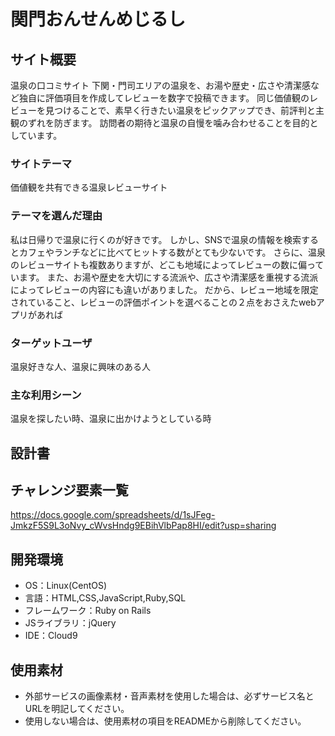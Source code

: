 # 関門おんせんめじるし

## サイト概要
温泉の口コミサイト
下関・門司エリアの温泉を、お湯や歴史・広さや清潔感など独自に評価項目を作成してレビューを数字で投稿できます。
同じ価値観のレビューを見つけることで、素早く行きたい温泉をピックアップでき、前評判と主観のずれを防ぎます。
訪問者の期待と温泉の自慢を噛み合わせることを目的としています。

### サイトテーマ
価値観を共有できる温泉レビューサイト

### テーマを選んだ理由
私は日帰りで温泉に行くのが好きです。
しかし、SNSで温泉の情報を検索するとカフェやランチなどに比べてヒットする数がとても少ないです。
さらに、温泉のレビューサイトも複数ありますが、どこも地域によってレビューの数に偏っています。
また、お湯や歴史を大切にする流派や、広さや清潔感を重視する流派によってレビューの内容にも違いがありました。
だから、レビュー地域を限定されていること、レビューの評価ポイントを選べることの２点をおさえたwebアプリがあれば


### ターゲットユーザ
温泉好きな人、温泉に興味のある人

### 主な利用シーン
温泉を探したい時、温泉に出かけようとしている時

## 設計書


## チャレンジ要素一覧
https://docs.google.com/spreadsheets/d/1sJFeg-JmkzF5S9L3oNvy_cWvsHndg9EBihVlbPap8HI/edit?usp=sharing

## 開発環境
- OS：Linux(CentOS)
- 言語：HTML,CSS,JavaScript,Ruby,SQL
- フレームワーク：Ruby on Rails
- JSライブラリ：jQuery
- IDE：Cloud9

## 使用素材
- 外部サービスの画像素材・音声素材を使用した場合は、必ずサービス名とURLを明記してください。
- 使用しない場合は、使用素材の項目をREADMEから削除してください。

